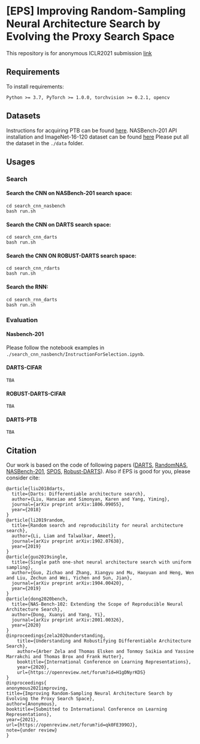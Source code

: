 # [EPS] Improving Random-Sampling Neural Architecture Search by Evolving the Proxy Search Space 

This repository is for anonymous ICLR2021 submission [link](https://openreview.net/forum?id=qk0FE399OJ)
## Requirements

To install requirements:

```
Python >= 3.7, PyTorch >= 1.0.0, torchvision >= 0.2.1, opencv
```

## Datasets
Instructions for acquiring PTB can be found [here](https://github.com/salesforce/awd-lstm-lm).
NASBench-201 API installation and ImageNet-16-120 dataset can be found [here](https://github.com/D-X-Y/NAS-Bench-201)
Please put all the dataset in the ```./data``` folder.
## Usages 
### Search
#### Search the CNN on NASBench-201 search space:
```
cd search_cnn_nasbench
bash run.sh
```
#### Search the CNN on DARTS search space:
```
cd search_cnn_darts
bash run.sh
```
#### Search the CNN ON ROBUST-DARTS search space: 
```
cd search_cnn_rdarts
bash run.sh
```
#### Search the RNN:
```
cd search_rnn_darts
bash run.sh
```
### Evaluation
#### Nasbench-201
Please follow the notebook examples in ```./search_cnn_nasbench/InstructionForSelection.ipynb```.
#### DARTS-CIFAR
```
TBA
```
#### ROBUST-DARTS-CIFAR
```
TBA
```
#### DARTS-PTB
```
TBA
```

## Citation
Our work is based on the code of following papers ([DARTS](https://github.com/quark0/darts), [RandomNAS](https://github.com/liamcli/randomNAS_release), [NASBench-201](https://github.com/D-X-Y/AutoDL-Projects), [SPOS](https://github.com/megvii-model/SinglePathOneShot), 
[Robust-DARTS](https://github.com/automl/RobustDARTS)). Also if EPS is good for you, please consider cite:
```
@article{liu2018darts,
  title={Darts: Differentiable architecture search},
  author={Liu, Hanxiao and Simonyan, Karen and Yang, Yiming},
  journal={arXiv preprint arXiv:1806.09055},
  year={2018}
}
@article{li2019random,
  title={Random search and reproducibility for neural architecture search},
  author={Li, Liam and Talwalkar, Ameet},
  journal={arXiv preprint arXiv:1902.07638},
  year={2019}
}
@article{guo2019single,
  title={Single path one-shot neural architecture search with uniform sampling},
  author={Guo, Zichao and Zhang, Xiangyu and Mu, Haoyuan and Heng, Wen and Liu, Zechun and Wei, Yichen and Sun, Jian},
  journal={arXiv preprint arXiv:1904.00420},
  year={2019}
}
@article{dong2020bench,
  title={NAS-Bench-102: Extending the Scope of Reproducible Neural Architecture Search},
  author={Dong, Xuanyi and Yang, Yi},
  journal={arXiv preprint arXiv:2001.00326},
  year={2020}
}
@inproceedings{zela2020understanding,
	title={Understanding and Robustifying Differentiable Architecture Search},
	author={Arber Zela and Thomas Elsken and Tonmoy Saikia and Yassine Marrakchi and Thomas Brox and Frank Hutter},
	booktitle={International Conference on Learning Representations},
	year={2020},
	url={https://openreview.net/forum?id=H1gDNyrKDS}
}
@inproceedings{
anonymous2021improving,
title={Improving Random-Sampling Neural Architecture Search by Evolving the Proxy Search Space},
author={Anonymous},
booktitle={Submitted to International Conference on Learning Representations},
year={2021},
url={https://openreview.net/forum?id=qk0FE399OJ},
note={under review}
}
```